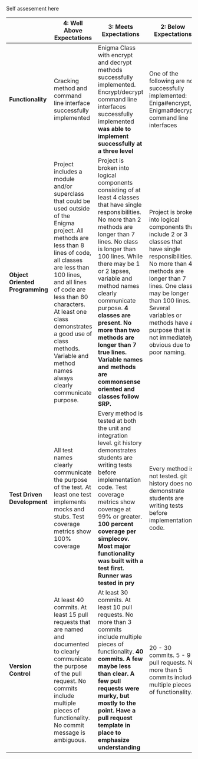 Self assesement here
<!DOCTYPE html>

<html>
  <head>
    <meta charset="utf-8">
<meta http-equiv="X-UA-Compatible" content="IE=edge,chrome=1">
<meta name="viewport" content="width=device-width, initial-scale=1">

<title>Enigma - Evaluation Rubric - Back-End Engineering Curriculum - Turing School of Software and Design</title>

<table>
  <thead>
    <tr>
      <th><br /></th>
      <th><strong>4: Well Above Expectations</strong></th>
      <th><strong>3: Meets Expectations</strong></th>
      <th><strong>2: Below Expectations</strong></th>
      <th><strong>1: Well Below Expectations</strong></th>
    </tr>
  </thead>
  <tbody>
    <tr>
      <td><strong>Functionality</strong></td>
      <td>Cracking method and command line interface successfully implemented</td>
      <td>Enigma Class with encrypt and decrypt methods successfully implemented. Encrypt/decrypt command line interfaces successfully implemented <strong> was able to implement successfully at a three level </strong></td>
      <td>One of the following are not successfully implemented: Eniga#encrypt, Enigma#decrypt, command line interfaces</td>
      <td>Two or more of the following are not successfully implemented: Eniga#encrypt, Enigma#decrypt, command line interfaces</td>
    </tr>
    <tr>
      <td><strong>Object Oriented Programming</strong></td>
      <td>Project includes a module and/or superclass that could be used outside of the Enigma project. All methods are less than 8 lines of code, all classes are less than 100 lines, and all lines of code are less than 80 characters. At least one class demonstrates a good use of class methods. Variable and method names always clearly communicate purpose.</td>
      <td>Project is broken into logical components consisting of at least 4 classes that have single responsibilities. No more than 2 methods are longer than 7 lines. No class is longer than 100 lines. While there may be 1 or 2 lapses, variable and method names clearly communicate purpose.<strong> 4 classes are present.  No more than two methods are longer than 7 true lines.  Variable names and methods are commonsense oriented and classes follow SRP. </strong> </td>
      <td>Project is broken into logical components that include 2 or 3 classes that have single responsibilities. No more than 4 methods are longer than 7 lines. One class may be longer than 100 lines. Several variables or methods have a purpose that is not immediately obvious due to poor naming.</td>
      <td>Project is not broken into logical components. 0 or 1 classes demonstrate single responsibility. More than 4 methods are longer than 7 lines. Variables and methods often have a purpose that is not immediately obvious due to poor naming.</td>
    </tr>
    <tr>
      <td><strong>Test Driven Development</strong></td>
      <td>All test names clearly communicate the purpose of the test. At least one test implements mocks and stubs. Test coverage metrics show 100% coverage</td>
      <td>Every method is tested at both the unit and integration level. git history demonstrates students are writing tests before implementation code. Test coverage metrics show coverage at 99% or greater.<strong> 100 percent coverage per simplecov.  Most major functionality was built with a test first.  Runner was tested in pry </strong> </td>
      <td>Every method is not tested. git history does not demonstrate students are writing tests before implementation code.</td>
      <td>Less than half of the methods in any given class are untested or have tests that don’t verify expected behavior.</td>
    </tr>
    <tr>
      <td><strong>Version Control</strong></td>
      <td>At least 40 commits. At least 15 pull requests that are named and documented to clearly communicate the purpose of the pull request. No commits include multiple pieces of functionality. No commit message is ambiguous.</td>
      <td>At least 30 commits. At least 10 pull requests. No more than 3 commits include multiple pieces of functionality.<strong> 40 commits.  A few maybe less than clear.  A few pull requests were murky, but mostly to the point.  Have a pull request template in place to emphasize understanding </strong></td>
      <td>20 - 30 commits. 5 - 9 pull requests. No more than 5 commits include multiple pieces of functionality.</td>
      <td>Less than 20 commits. Less than 5 pull requests. More than 5 commits include multiple pieces of functionality.</td>
    </tr>
  </tbody>
</table>



  </body>
</html>
